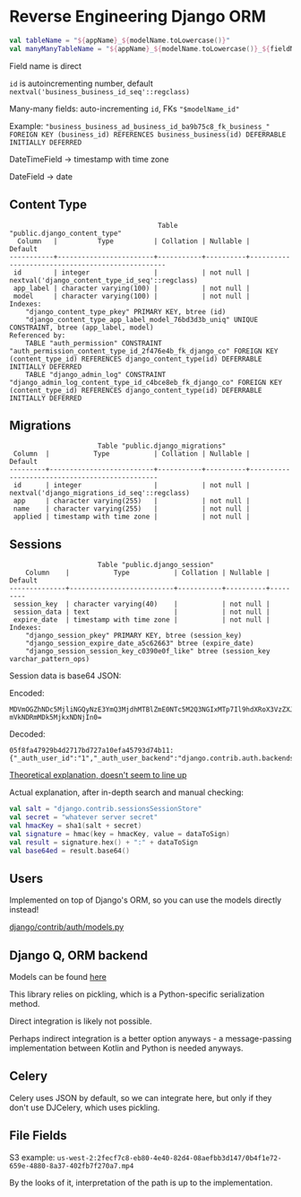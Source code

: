 # Reverse Engineering Django ORM

```kotlin
val tableName = "${appName}_${modelName.toLowercase()}"
val manyManyTableName = "${appName}_${modelName.toLowercase()}_${fieldName}"
```

Field name is direct

`id` is autoincrementing number, default `nextval('business_business_id_seq'::regclass)`

Many-many fields: auto-incrementing `id`, FKs `"$modelName_id"`

Example: `"business_business_ad_business_id_ba9b75c8_fk_business_" FOREIGN KEY (business_id) REFERENCES business_business(id) DEFERRABLE INITIALLY DEFERRED`

DateTimeField -> timestamp with time zone

DateField -> date


## Content Type

```
                                     Table "public.django_content_type"
  Column   |          Type          | Collation | Nullable |                     Default
-----------+------------------------+-----------+----------+-------------------------------------------------
 id        | integer                |           | not null | nextval('django_content_type_id_seq'::regclass)
 app_label | character varying(100) |           | not null |
 model     | character varying(100) |           | not null |
Indexes:
    "django_content_type_pkey" PRIMARY KEY, btree (id)
    "django_content_type_app_label_model_76bd3d3b_uniq" UNIQUE CONSTRAINT, btree (app_label, model)
Referenced by:
    TABLE "auth_permission" CONSTRAINT "auth_permission_content_type_id_2f476e4b_fk_django_co" FOREIGN KEY (content_type_id) REFERENCES django_content_type(id) DEFERRABLE INITIALLY DEFERRED
    TABLE "django_admin_log" CONSTRAINT "django_admin_log_content_type_id_c4bce8eb_fk_django_co" FOREIGN KEY (content_type_id) REFERENCES django_content_type(id) DEFERRABLE INITIALLY DEFERRED
```

## Migrations

```
                      Table "public.django_migrations"
 Column  |           Type           | Collation | Nullable |                    Default
---------+--------------------------+-----------+----------+-----------------------------------------------
 id      | integer                  |           | not null | nextval('django_migrations_id_seq'::regclass)
 app     | character varying(255)   |           | not null |
 name    | character varying(255)   |           | not null |
 applied | timestamp with time zone |           | not null |

```

## Sessions

```
                      Table "public.django_session"
    Column    |           Type           | Collation | Nullable | Default
--------------+--------------------------+-----------+----------+---------
 session_key  | character varying(40)    |           | not null |
 session_data | text                     |           | not null |
 expire_date  | timestamp with time zone |           | not null |
Indexes:
    "django_session_pkey" PRIMARY KEY, btree (session_key)
    "django_session_expire_date_a5c62663" btree (expire_date)
    "django_session_session_key_c0390e0f_like" btree (session_key varchar_pattern_ops)

```

Session data is base64 JSON:

Encoded: 

```
MDVmOGZhNDc5MjliNGQyNzE3YmQ3MjdhMTBlZmE0NTc5M2Q3NGIxMTp7Il9hdXRoX3VzZXJfaWQiOiIxIiwiX2F1dGhfdXNlcl9iYWNrZW5kIjoiZGphbmdvLmNvbnRyaWIuYXV0aC5iYWNrZW5kcy5Nb2RlbEJhY2tlbmQiLCJfYXV0aF91c2VyX2hhc2giOiI4YjhkNTFiMGNjNmRiNWFjYjNiZjdjYTM1N
mVkNDRmMDk5MjkxNDNjIn0=
```

Decoded:

```
05f8fa47929b4d2717bd727a10efa45793d74b11:{"_auth_user_id":"1","_auth_user_backend":"django.contrib.auth.backends.ModelBackend","_auth_user_hash":"8b8d51b0cc6db5acb3bf7ca356ed44f09929143c"}
```

[Theoretical explanation, doesn't seem to line up](https://github.com/django/django/blob/master/django/core/signing.py)

Actual explanation, after in-depth search and manual checking:

```kotlin
val salt = "django.contrib.sessionsSessionStore"
val secret = "whatever server secret"
val hmacKey = sha1(salt + secret)
val signature = hmac(key = hmacKey, value = dataToSign)
val result = signature.hex() + ":" + dataToSign
val base64ed = result.base64()
```

## Users

Implemented on top of Django's ORM, so you can use the models directly instead!

[django/contrib/auth/models.py](https://github.com/django/django/blob/master/django/contrib/auth/models.py)


## Django Q, ORM backend

Models can be found [here](https://github.com/Koed00/django-q/blob/master/django_q/models.py)

This library relies on pickling, which is a Python-specific serialization method.

Direct integration is likely not possible.

Perhaps indirect integration is a better option anyways - a message-passing implementation between Kotlin and Python is needed anyways.

## Celery

Celery uses JSON by default, so we can integrate here, but only if they don't use DJCelery, which uses pickling.

## File Fields

S3 example: `us-west-2:2fecf7c8-eb80-4e40-82d4-08aefbb3d147/0b4f1e72-659e-4880-8a37-402fb7f270a7.mp4`

By the looks of it, interpretation of the path is up to the implementation.